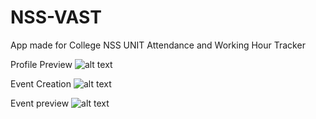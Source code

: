 # NSS-VAST
App made for College NSS UNIT
Attendance and Working Hour Tracker

Profile Preview
![alt text](https://drive.google.com/open?id=1fkqTz2QH_-0A18PkNTd9g50AyEVjY3ex)

Event Creation
![alt text](https://drive.google.com/open?id=1u5vf6NAhFB0eAd6AEc1zraGEcjf-VQuq)

Event preview
![alt text](https://drive.google.com/open?id=1es9PKoq1rakTSgrROYUYm7xO1Me5s7vd)
